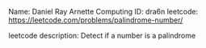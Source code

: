 Name: Daniel Ray Arnette
 Computing ID: dra6n
 leetcode:
 https://leetcode.com/problems/palindrome-number/

 leetcode description: Detect if a number is a palindrome
